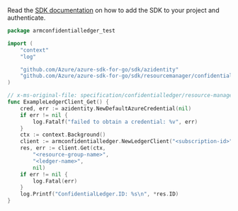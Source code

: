 Read the [SDK documentation](https://github.com/Azure/azure-sdk-for-go/blob/sdk%2Fresourcemanager%2Fconfidentialledger%2Farmconfidentialledger%2Fv0.1.0/sdk/resourcemanager/confidentialledger/armconfidentialledger/README.md) on how to add the SDK to your project and authenticate.

```go
package armconfidentialledger_test

import (
	"context"
	"log"

	"github.com/Azure/azure-sdk-for-go/sdk/azidentity"
	"github.com/Azure/azure-sdk-for-go/sdk/resourcemanager/confidentialledger/armconfidentialledger"
)

// x-ms-original-file: specification/confidentialledger/resource-manager/Microsoft.ConfidentialLedger/preview/2021-05-13-preview/examples/ConfidentialLedger_Get.json
func ExampleLedgerClient_Get() {
	cred, err := azidentity.NewDefaultAzureCredential(nil)
	if err != nil {
		log.Fatalf("failed to obtain a credential: %v", err)
	}
	ctx := context.Background()
	client := armconfidentialledger.NewLedgerClient("<subscription-id>", cred, nil)
	res, err := client.Get(ctx,
		"<resource-group-name>",
		"<ledger-name>",
		nil)
	if err != nil {
		log.Fatal(err)
	}
	log.Printf("ConfidentialLedger.ID: %s\n", *res.ID)
}
```
